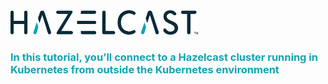 <img src="./assets/hazelcast-logo.png" width="300px">

### <span style="color:#10A4B3;">In this tutorial, you’ll connect to a Hazelcast cluster running in Kubernetes from outside the Kubernetes environment</span>